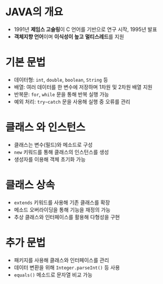 # **JAVA**의 개요
   - 1991년 **제임스 고슬링**이 C 언어를 기반으로 연구 시작, 1995년 발표
   - **객체지향 언어**이며 **이식성이 높고** **멀티스레드**를 지원

# 기본 문법
   - 데이터형: `int`, `double`, `boolean`, `String` 등
   - 배열: 여러 데이터를 한 변수에 저장하며 1차원 및 2차원 배열 지원
   - 반복문: `for`, `while` 문을 통해 반복 실행 가능
   - 예외 처리: `try~catch` 문을 사용해 실행 중 오류를 관리

# **클래스** 와 **인스턴스**
   - 클래스는 변수(필드)와 메소드로 구성
   - `new` 키워드를 통해 클래스의 인스턴스를 생성
   - 생성자를 이용해 객체 초기화 가능

# 클래스 **상속**
   - `extends` 키워드를 사용해 기존 클래스를 확장
   - 메소드 오버라이딩을 통해 기능을 재정의 가능
   - 추상 클래스와 인터페이스를 활용해 다형성을 구현

# 추가 문법
   - 패키지를 사용해 클래스와 인터페이스를 관리
   - 데이터 변환을 위해 `Integer.parseInt()` 등 사용
   - `equals()` 메소드로 문자열 비교 가능



